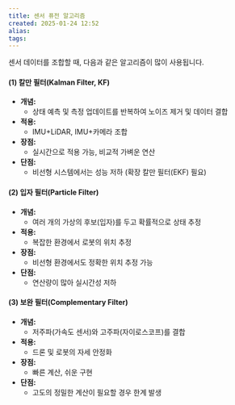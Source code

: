 ```yaml
---
title: 센서 퓨전 알고리즘
created: 2025-01-24 12:52
alias:
tags:
---
```

센서 데이터를 조합할 때, 다음과 같은 알고리즘이 많이 사용됩니다.

#### **(1) 칼만 필터(Kalman Filter, KF)**

- **개념:**
    - 상태 예측 및 측정 업데이트를 반복하여 노이즈 제거 및 데이터 결합
- **적용:**
    - IMU+LiDAR, IMU+카메라 조합
- **장점:**
    - 실시간으로 적용 가능, 비교적 가벼운 연산
- **단점:**
    - 비선형 시스템에서는 성능 저하 (확장 칼만 필터(EKF) 필요)

#### **(2) 입자 필터(Particle Filter)**

- **개념:**
    - 여러 개의 가상의 후보(입자)를 두고 확률적으로 상태 추정
- **적용:**
    - 복잡한 환경에서 로봇의 위치 추정
- **장점:**
    - 비선형 환경에서도 정확한 위치 추정 가능
- **단점:**
    - 연산량이 많아 실시간성 저하

#### **(3) 보완 필터(Complementary Filter)**

- **개념:**
    - 저주파(가속도 센서)와 고주파(자이로스코프)를 결합
- **적용:**
    - 드론 및 로봇의 자세 안정화
- **장점:**
    - 빠른 계산, 쉬운 구현
- **단점:**
    - 고도의 정밀한 계산이 필요할 경우 한계 발생


